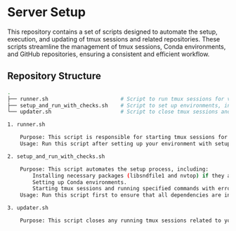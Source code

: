 # Server Setup

This repository contains a set of scripts designed to automate the setup, execution, and updating of tmux sessions and related repositories. These scripts streamline the management of tmux sessions, Conda environments, and GitHub repositories, ensuring a consistent and efficient workflow.

## Repository Structure

```bash
.
├── runner.sh                       # Script to run tmux sessions for various services
├── setup_and_run_with_checks.sh    # Script to set up environments, install dependencies, and start tmux sessions with error checking
└── updater.sh                      # Script to close tmux sessions and force pull the latest changes from GitHub repositories

1. runner.sh

    Purpose: This script is responsible for starting tmux sessions for your services (rasa, whisper, and nlu) and running the necessary commands within each session.
    Usage: Run this script after setting up your environment with setup_and_run_with_checks.sh to start your tmux sessions.

2. setup_and_run_with_checks.sh

    Purpose: This script automates the setup process, including:
        Installing necessary packages (libsndfile1 and nvtop) if they are not already installed.
        Setting up Conda environments.
        Starting tmux sessions and running specified commands with error handling.
    Usage: Run this script first to ensure that all dependencies are installed and tmux sessions are set up correctly.

3. updater.sh

    Purpose: This script closes any running tmux sessions related to your services, then force-pulls the latest changes from GitHub repositories. It ensures that your local repositories are up-to-date with the remote branches.